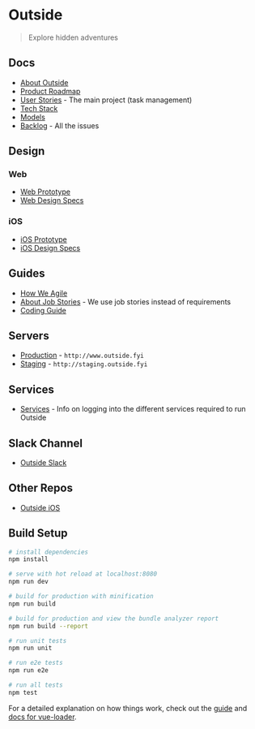 # Outside

> Explore hidden adventures

## Docs
- [About Outside](https://github.com/tylerwaitt/outside-web/wiki/About-Outside)
- [Product Roadmap](https://github.com/tylerwaitt/outside-web/wiki/Product-Roadmap)
- [User Stories](https://github.com/tylerwaitt/outside-web/projects/1) - The main project (task management)
- [Tech Stack](https://github.com/tylerwaitt/outside-web/wiki/Tech-Stack)
- [Models](https://github.com/tylerwaitt/outside-web/wiki/Models)
- [Backlog](https://github.com/tylerwaitt/outside-web/issues) - All the issues

## Design
### Web
- [Web Prototype](https://xd.adobe.com/view/7e2714f7-0985-46b3-aad6-1c52a7b88a5b)
- [Web Design Specs](https://xd.adobe.com/spec/c915299c-5985-46ed-8f43-340515d860df)
### iOS
- [iOS Prototype](https://xd.adobe.com/view/bb9ad597-0cec-4680-a0be-d627d4afeeaf/)
- [iOS Design Specs](https://xd.adobe.com/spec/a5db653c-1329-4a6c-84b5-54f977ef69b6/)

## Guides
- [How We Agile](https://github.com/tylerwaitt/outside-web/wiki/How-We-Agile)
- [About Job Stories](https://github.com/tylerwaitt/outside-web/wiki/About-Job-Stories) - We use job stories instead of requirements
- [Coding Guide](https://github.com/tylerwaitt/outside-web/wiki/Coding-Guide)

## Servers
- [Production](http://www.outside.fyi/) - `http://www.outside.fyi`
- [Staging](http://staging.outside.fyi/) - `http://staging.outside.fyi`

## Services
- [Services](https://github.com/tylerwaitt/outside-web/wiki/Services) - Info on logging into the different services required to run Outside

## Slack Channel
- [Outside Slack](https://outside-app.slack.com)

## Other Repos
- [Outside iOS](https://github.com/tylerwaitt/outside-ios)

## Build Setup

``` bash
# install dependencies
npm install

# serve with hot reload at localhost:8080
npm run dev

# build for production with minification
npm run build

# build for production and view the bundle analyzer report
npm run build --report

# run unit tests
npm run unit

# run e2e tests
npm run e2e

# run all tests
npm test
```

For a detailed explanation on how things work, check out the [guide](http://vuejs-templates.github.io/webpack/) and [docs for vue-loader](http://vuejs.github.io/vue-loader).
